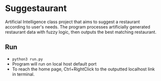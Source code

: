 # Suggestaurant
Artificial Intelligence class project that aims to suggest a restaurant according to user's needs. The program processes artificially generated restaurant data with fuzzy logic, 
then outputs the best matching restaurant.

## Run
* `python3 run.py`
* Program will run on local host default port
* To reach the home page, Ctrl+RightClick to the outputted localhost link in terminal. 
